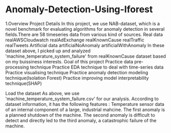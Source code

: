 # Anomaly-Detection-Using-Iforest
1.Overview
Project Details
 In this project, we use NAB-dataset, which is a novel benchmark for evaluating algorithms for anomaly detection in several fields.There are 58 timeseries data from various kind of sources.
Real data
realAWSCloudwatch
realAdExchange
realKnownCause
realTraffic
realTweets
Artificial data
artificialNoAnomaly
artificialWithAnomaly In these dataset above, I picked up and analyzed 'machine_temperature_system_failure' from realKnownCause dataset based on my buissiness interests.
Goal of this project
Practice data pre-processing technique
Practice EDA technique to deal with time-series data
Practice visualising technique
Practice anomaly detection modeling technique(Isolation Forest)
Practice improving model interpretability technique(SHAP)

 Load the dataset
As above, we use 'machine_temperature_system_failure.csv' for our analysis.
According to dataset information, it has the following features :
Temperature sensor data of an internal component of a large, industrial mahcine.
The first anomaly is a planned shutdown of the machine.
The second anomaly is difficult to detect and directly led to the third anomaly, a catastrophic failure of the machine.
